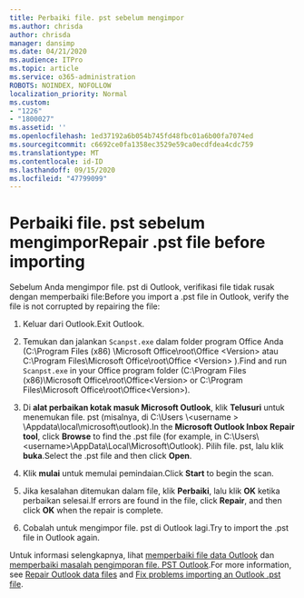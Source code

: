 ```yaml
---
title: Perbaiki file. pst sebelum mengimpor
ms.author: chrisda
author: chrisda
manager: dansimp
ms.date: 04/21/2020
ms.audience: ITPro
ms.topic: article
ms.service: o365-administration
ROBOTS: NOINDEX, NOFOLLOW
localization_priority: Normal
ms.custom:
- "1226"
- "1800027"
ms.assetid: ''
ms.openlocfilehash: 1ed37192a6b054b745fd48fbc01a6b00fa7074ed
ms.sourcegitcommit: c6692ce0fa1358ec3529e59ca0ecdfdea4cdc759
ms.translationtype: MT
ms.contentlocale: id-ID
ms.lasthandoff: 09/15/2020
ms.locfileid: "47799099"
---
```

# <a name="repair-pst-file-before-importing"></a><span data-ttu-id="7573a-102">Perbaiki file. pst sebelum mengimpor</span><span class="sxs-lookup"><span data-stu-id="7573a-102">Repair .pst file before importing</span></span>

<span data-ttu-id="7573a-103">Sebelum Anda mengimpor file. pst di Outlook, verifikasi file tidak rusak dengan memperbaiki file:</span><span class="sxs-lookup"><span data-stu-id="7573a-103">Before you import a .pst file in Outlook, verify the file is not corrupted by repairing the file:</span></span>

1. <span data-ttu-id="7573a-104">Keluar dari Outlook.</span><span class="sxs-lookup"><span data-stu-id="7573a-104">Exit Outlook.</span></span>

2. <span data-ttu-id="7573a-105">Temukan dan jalankan `Scanpst.exe` dalam folder program Office Anda (C:\Program Files (x86) \Microsoft Office\root\Office \<Version\> atau C:\Program Files\Microsoft Office\root\Office \<Version\> ).</span><span class="sxs-lookup"><span data-stu-id="7573a-105">Find and run `Scanpst.exe` in your Office program folder (C:\Program Files (x86)\Microsoft Office\root\Office\<Version\> or C:\Program Files\Microsoft Office\root\Office\<Version\>).</span></span>

3. <span data-ttu-id="7573a-106">Di **alat perbaikan kotak masuk Microsoft Outlook**, klik **Telusuri** untuk menemukan file. pst (misalnya, di C:\Users \\<username \> \Appdata\local\microsoft\outlook).</span><span class="sxs-lookup"><span data-stu-id="7573a-106">In the **Microsoft Outlook Inbox Repair tool**, click **Browse** to find the .pst file (for example, in C:\Users\\<username\>\AppData\Local\Microsoft\Outlook).</span></span> <span data-ttu-id="7573a-107">Pilih file. pst, lalu klik **buka**.</span><span class="sxs-lookup"><span data-stu-id="7573a-107">Select the .pst file and then click **Open**.</span></span>

4. <span data-ttu-id="7573a-108">Klik **mulai** untuk memulai pemindaian.</span><span class="sxs-lookup"><span data-stu-id="7573a-108">Click **Start** to begin the scan.</span></span>

5. <span data-ttu-id="7573a-109">Jika kesalahan ditemukan dalam file, klik **Perbaiki**, lalu klik **OK** ketika perbaikan selesai.</span><span class="sxs-lookup"><span data-stu-id="7573a-109">If errors are found in the file, click **Repair**, and then click **OK** when the repair is complete.</span></span>

6. <span data-ttu-id="7573a-110">Cobalah untuk mengimpor file. pst di Outlook lagi.</span><span class="sxs-lookup"><span data-stu-id="7573a-110">Try to import the .pst file in Outlook again.</span></span>

<span data-ttu-id="7573a-111">Untuk informasi selengkapnya, lihat [memperbaiki file data Outlook](https://support.office.com/article/25663bc3-11ec-4412-86c4-60458afc5253) dan [memperbaiki masalah pengimporan file. PST Outlook](https://support.office.com/article/2d2e50dc-5c36-4ab2-ab50-f1be733b3d6e).</span><span class="sxs-lookup"><span data-stu-id="7573a-111">For more information, see [Repair Outlook data files](https://support.office.com/article/25663bc3-11ec-4412-86c4-60458afc5253) and [Fix problems importing an Outlook .pst file](https://support.office.com/article/2d2e50dc-5c36-4ab2-ab50-f1be733b3d6e).</span></span>
